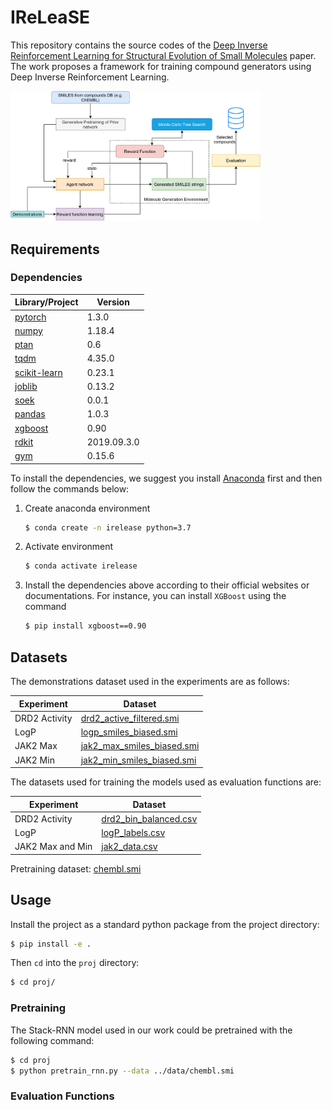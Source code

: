 # IReLeaSE
This repository contains the source codes of the 
[Deep Inverse Reinforcement Learning for Structural Evolution of Small Molecules](https://arxiv.org/abs/2008.11804)
paper. The work proposes a framework for training compound generators using 
Deep Inverse Reinforcement Learning.

<img style="max-width: 400px; height: auto; " src="./proj/framework.png" />

## Requirements
### Dependencies

|Library/Project | Version     |
|----------------|-------------|
| [pytorch](https://pytorch.org/get-started/locally/)          | 1.3.0       |
|[numpy](https://pypi.org/project/numpy/) | 1.18.4|
|[ptan](https://github.com/Shmuma/ptan) | 0.6|
| [tqdm](https://github.com/tqdm/tqdm)                         | 4.35.0      |
|[scikit-learn](https://scikit-learn.org/stable/install.html)|0.23.1
|[joblib](https://pypi.org/project/joblib/)|0.13.2|
| [soek](https://github.com/bbrighttaer/soek)                  | 0.0.1       |
|[pandas](https://pypi.org/project/pandas/)|1.0.3|
|[xgboost](https://pypi.org/project/xgboost/)|0.90|
| [rdkit](https://anaconda.org/rdkit/rdkit)                    | 2019.09.3.0 |
|[gym](https://github.com/openai/gym)|0.15.6|

To install the dependencies, we suggest you install 
[Anaconda](https://www.anaconda.com/products/individual) 
first and then follow the commands below:

1. Create anaconda environment
    ```bash
    $ conda create -n irelease python=3.7
    ```
2. Activate environment
   ```bash
   $ conda activate irelease
   ```
3. Install the dependencies above according to their official websites or documentations.
For instance, you can install `XGBoost` using the command
   ```bash
   $ pip install xgboost==0.90
   ```

## Datasets
The demonstrations dataset used in the experiments are as follows:

|Experiment|Dataset|
|----------|--------| 
|DRD2 Activity|[drd2_active_filtered.smi](./data/drd2_active_filtered.smi)|
|LogP       | [logp_smiles_biased.smi](./data/logp_smiles_biased.smi)|
|JAK2 Max |[jak2_max_smiles_biased.smi](./data/jak2_max_smiles_biased.smi)|
|JAK2 Min |[jak2_min_smiles_biased.smi](./data/jak2_min_smiles_biased.smi)|

The datasets used for training the models used as evaluation functions are:

|Experiment|Dataset|
|----------|--------| 
|DRD2 Activity|[drd2_bin_balanced.csv](./data/drd2_bin_balanced.csv)|
|LogP       | [logP_labels.csv](./data/logP_labels.csv)|
|JAK2 Max and Min |[jak2_data.csv](./data/jak2_data.csv)|

Pretraining dataset: [chembl.smi](./data/chembl.smi)

## Usage
Install the project as a standard python package from the project directory:
```bash
$ pip install -e .
```

Then `cd` into the `proj` directory:
```bash
$ cd proj/
```

### Pretraining
The Stack-RNN model used in our work could be pretrained with the following command:
```bash
$ cd proj
$ python pretrain_rnn.py --data ../data/chembl.smi
```

### Evaluation Functions


